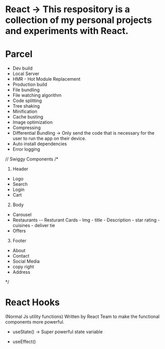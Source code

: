 # React -> This respository is a collection of my personal projects and experiments with React.


# Parcel

- Dev build
- Local Server
- HMR - Hot Module Replacement
- Production build
- File bundling
- File watching algorithm
- Code splitting
- Tree shaking
- Minification
- Cache busting
- Image optimization
- Compressing
- Differential Bundling -> Only send the code that is necessary for the user to run the app on their device.
- Auto install dependencies
- Error logging



// Swiggy Components
/*

1. Header
  - Logo
  - Search
  - Login
  - Cart
2. Body
  - Carousel
  - Restaurants
      -- Resturant Cards
            - Img
            - title
            - Description
            - star rating
            - cuisines
            - deliver tie
  - Offers

3. Footer
  - About
  - Contact
  - Social Media
  - copy right
  - Address

*/



# React Hooks
(Normal Js utility functions) Written by React Team to make the functional components more powerful.

- useState() -> Super powerful state variable 

- useEffect()